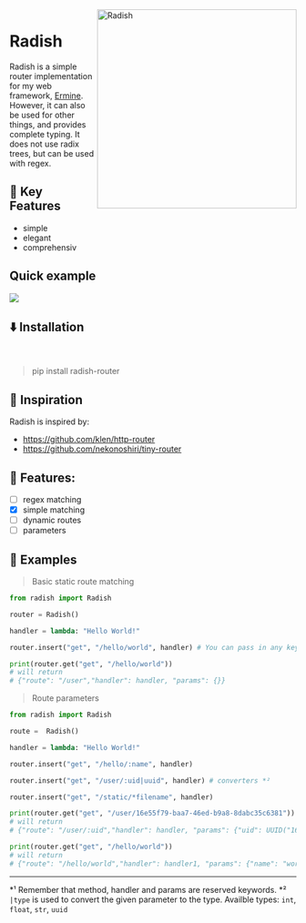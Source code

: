 <img src="https://cdn.discordapp.com/attachments/857979752991031296/943164374510600284/radish3.svg" alt="Radish" align="right" style="width: 350px;"/>
<h1>Radish </h1>

<p>Radish is a simple router implementation for my web framework, <a href="https://github.com/cheetahbyte/ermine">Ermine</a>. However, it can also be used for other things, and provides complete typing. It does not use radix trees, but can be used with regex.</p>

## 🔑 Key Features
- simple
- elegant
- comprehensiv


## Quick example

<img src="https://cdn.discordapp.com/attachments/826113544021082143/943460509804527686/unknown.png"/>


## ⬇️ Installation
<br>

> pip install radish-router

## 🤔 Inspiration
Radish is inspired by:
- https://github.com/klen/http-router
- https://github.com/nekonoshiri/tiny-router

## 🌟 Features: 
- [ ] regex matching
- [x] simple matching
- [ ] dynamic routes
- [ ] parameters

## 🔭 Examples

> Basic static route matching

```py
from radish import Radish

router = Radish()

handler = lambda: "Hello World!"

router.insert("get", "/hello/world", handler) # You can pass in any keyword argument . *¹

print(router.get("get", "/hello/world"))
# will return  
# {"route": "/user","handler": handler, "params": {}}
```

> Route parameters


```py
from radish import Radish

route =  Radish()

handler = lambda: "Hello World!"

router.insert("get", "/hello/:name", handler)

router.insert("get", "/user/:uid|uuid", handler) # converters *²

router.insert("get", "/static/*filename", handler)

print(router.get("get", "/user/16e55f79-baa7-46ed-b9a8-8dabc35c6381"))
# will return
# {"route": "/user/:uid","handler": handler, "params": {"uid": UUID("16e55f79-baa7-46ed-b9a8-8dabc35c6381")}}

print(router.get("get", "/hello/world"))
# will return
# {"route": "/hello/world","handler": handler1, "params": {"name": "world"}}
```
---
*¹ Remember that method, handler and params are reserved keywords. 
*² `|type` is used to convert the given parameter to the type. Availble types: `int`, `float`, `str`, `uuid`